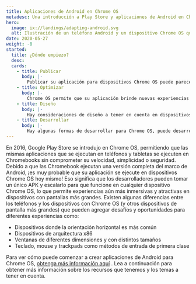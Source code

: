 ```yaml
---
title: Aplicaciones de Android en Chrome OS
metadesc: Una introducción a Play Store y aplicaciones de Android en Chrome OS.
hero:
  image: ix://landings/adapting-android.svg
  alt: Ilustración de un teléfono Android y un dispositivo Chrome OS que muestra la misma aplicación ejecutándose en ambos.
date: 2020-05-27
weight: -8
started:
  title: ¿Dónde empiezo?
  desc:
  cards:
    - title: Publicar
      body: |-
        Publicar su aplicación para dispositivos Chrome OS puede parecer desafiante o confuso, pero es el mismo APK que usa para teléfonos y tabletas. Para obtener más información, consulte nuestros recursos sobre publicación a través de [Play Store para Chrome OS,](/{{locale.code}}/publish) incluida la [optimización para x86](/{{locale.code}}/games/optimizing-games-publishing) si usa el NDK.
    - title: Optimizar
      body: |-
        Chrome OS permite que su aplicación brinde nuevas experiencias y patrones de uso para sus usuarios, pero conlleva algunos desafíos. Lea lo que implica [optimizar su aplicación](/{{locale.code}}/android/optimizing) o consulte una [publicación de blog](https://medium.com/androiddevelopers/android-at-large-how-to-bring-optimized-experiences-to-the-big-screen-a50a6784e59d) para obtener más información sobre lo que implica su aplicación en Chrome OS y otros dispositivos de pantalla más grande.
    - title: Diseño
      body: |-
        Hay consideraciones de diseño a tener en cuenta en dispositivos de pantalla más grande y hemos creado algunas [recomendaciones y pautas](/{{locale.code}}/android/design) a tener en cuenta al pensar en cómo se ve y se comporta su aplicación en Chrome OS.
    - title: Desarrollar
      body: |-
        Hay algunas formas de desarrollar para Chrome OS, puede desarrollar [directamente en su dispositivo Chrome OS](/{{locale.code}}/android-environment/deploying-apps#implementar-desde-chrome-os) utilizando Linux para Chrome OS o puede conectar su [dispositivo Chrome OS a su estación de trabajo principal](/{{locale.code}}/android-environment/deploying-apps#instalar-desde-otro-dispositivo) y desarrollar de esa manera.
---
```


En 2016, Google Play Store se introdujo en Chrome OS, permitiendo que las mismas aplicaciones que se ejecutan en teléfonos y tabletas se ejecuten en Chromebooks sin comprometer su velocidad, simplicidad o seguridad. Debido a que las Chromebook ejecutan una versión completa del marco de Android, ¡es muy probable que su aplicación se ejecute en dispositivos Chrome OS hoy mismo! Eso significa que los desarrolladores pueden tomar un único APK y escalarlo para que funcione en cualquier dispositivo Chrome OS, lo que permite experiencias aún más inmersivas y atractivas en dispositivos con pantallas más grandes. Existen algunas diferencias entre los teléfonos y los dispositivos con Chrome OS (y otros dispositivos de pantalla más grandes) que pueden agregar desafíos y oportunidades para diferentes experiencias como:

- Dispositivos donde la orientación horizontal es más común
- Dispositivos de arquitectura x86
- Ventanas de diferentes dimensiones y con distintos tamaños
- Teclado, mouse y trackpads como métodos de entrada de primera clase

Para ver cómo puede comenzar a crear aplicaciones de Android para Chrome OS, [obtenga más información aquí](/{{locale.code}}/android/start) . Lea a continuación para obtener más información sobre los recursos que tenemos y los temas a tener en cuenta.
